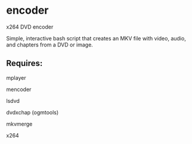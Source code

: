 encoder
======

x264 DVD encoder

Simple, interactive bash script that creates an MKV file with video, audio, and chapters from a DVD or image.

Requires:
---------

mplayer

mencoder

lsdvd

dvdxchap (ogmtools)

mkvmerge

x264
